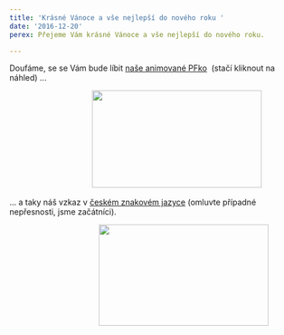 ```yaml
---
title: 'Krásné Vánoce a vše nejlepší do nového roku '
date: '2016-12-20'
perex: Přejeme Vám krásné Vánoce a vše nejlepší do nového roku.

---
```



<p class="MsoNormal">Doufáme, se se Vám bude líbit <a title="Otevření do nového okna" href="http://www.ochrance.cz/pf2017/" target="_blank">naše animované PFko</a>&nbsp;<img alt="" src="typo3/ext/od_linkdesc/icons/external.gif" class="od_linkdesc_icon_external" />&nbsp;(stačí kliknout na náhled) ...</p><p class="MsoNormal"></p><p class="MsoNormal">&nbsp;&nbsp;&nbsp;&nbsp;&nbsp;&nbsp;&nbsp;&nbsp;&nbsp;&nbsp;&nbsp;&nbsp;&nbsp;&nbsp;&nbsp;&nbsp;&nbsp;&nbsp;&nbsp;&nbsp;&nbsp;&nbsp;&nbsp;&nbsp;&nbsp;&nbsp;&nbsp;&nbsp;&nbsp;&nbsp;&nbsp;&nbsp;&nbsp;&nbsp;&nbsp;&nbsp; <a href="http://www.ochrance.cz/pf2017/"><img src="uploads/RTEmagicC_pfnahled_01.jpg.jpg" height="172" width="300" alt="" /></a></p><p class="MsoNormal"></p><p class="MsoNormal">... a taky náš vzkaz v <a href="https://www.facebook.com/verejny.ochrance.prav/videos/1183271325053875/" target="_blank">českém znakovém jazyce</a> (omluvte případné nepřesnosti, jsme začátníci). </p><p class="MsoNormal"></p><p class="MsoNormal">&nbsp;&nbsp;&nbsp;&nbsp;&nbsp;&nbsp;&nbsp;&nbsp;&nbsp;&nbsp;&nbsp;&nbsp;&nbsp;&nbsp;&nbsp;&nbsp;&nbsp;&nbsp;&nbsp;&nbsp;&nbsp;&nbsp;&nbsp;&nbsp;&nbsp;&nbsp;&nbsp;&nbsp;&nbsp;&nbsp;&nbsp;&nbsp;&nbsp;&nbsp;&nbsp;&nbsp;&nbsp;&nbsp;&nbsp;&nbsp;<a href="https://www.facebook.com/verejny.ochrance.prav/videos/1183271325053875/" target="_blank"><img src="uploads/RTEmagicC_video_pf.jpg.jpg" height="179" width="300" alt="" /></a></p>

